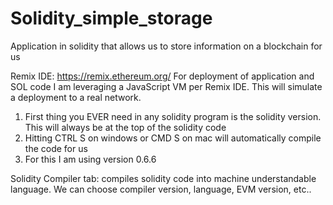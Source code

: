 # Solidity_simple_storage
Application in solidity that allows us to store information on a blockchain for us

Remix IDE: https://remix.ethereum.org/
For deployment of application and SOL code I am leveraging a JavaScript VM per Remix IDE. This will simulate a deployment to a real network.

1) First thing you EVER need in any solidity program is the solidity version. This will always be at the top of the solidity code
2) Hitting CTRL S on windows or CMD S on mac will automatically compile the code for us
3) For this I am using version 0.6.6

Solidity Compiler tab: compiles solidity code into machine understandable language. We can choose compiler version, language, EVM version, etc..


